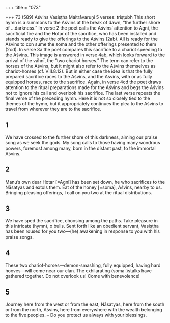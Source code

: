 +++
title = "073"

+++
73 (589) Aśvins
Vasiṣṭha Maitrāvaruṇi
5 verses: triṣṭubh
This short hymn is a summons to the Aśvins at the break of dawn, “the further  shore of ...darkness.” In verse 2 the poet calls the Aśvins’ attention to Agni, the  sacrificial fire and the Hotar of the sacrifice, who has been installed and stands  ready to give the offerings to the Aśvins (2ab). All is ready for the Aśvins to con
sume the soma and the other offerings presented to them (2cd). In verse 3a the poet  compares this sacrifice to a chariot speeding to the Aśvins. This image is answered  in verse 4ab, which looks forward to the arrival of the váhnī, the “two chariot horses.” The term can refer to the horses of the Aśvins, but it might also refer to  the Aśvins themselves as chariot-horses (cf. VIII.8.12). But in either case the idea is that the fully prepared sacrifice races to the Aśvins, and the Aśvins, with or as fully  equipped horses, race to the sacrifice. Again, in verse 4cd the poet draws attention  to the ritual preparations made for the Aśvins and begs the Aśvins not to ignore his  call and overlook his sacrifice. The last verse repeats the final verse of the preceding  hymn. Here it is not so closely tied to the themes of the hymn, but it appropriately  continues the plea to the Aśvins to travel from wherever they are to the sacrifice.
## 1
We have crossed to the further shore of this darkness, aiming our praise  song as we seek the gods.
My song calls to those having many wondrous powers, foremost among  many, born in the distant past, to the immortal Aśvins.
## 2
Manu’s own dear Hotar [=Agni] has been set down, he who sacrifices to  the Nāsatyas and extols them.
Eat of the honey [=soma], Aśvins, nearby to us. Bringing pleasing
offerings, I call on you two at the ritual distributions.
## 3
We have sped the sacrifice, choosing among the paths. Take pleasure in  this intricate (hymn), o bulls.
Sent forth like an obedient servant, Vasiṣṭha has been roused for you  two—(he) awakening in response to you with his praise songs.
## 4
These two chariot-horses—demon-smashing, fully equipped, having hard  hooves—will come near our clan.
The exhilarating (soma-)stalks have gathered together. Do not overlook  us! Come with benevolence!
## 5
Journey here from the west or from the east, Nāsatyas, here from the  south or from the north, Aśvins,
here from everywhere with the wealth belonging to the five peoples. – Do  you protect us always with your blessings.